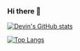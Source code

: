 ### Hi there 👋

<!--
**DevinW-sudo/DevinW-sudo** is a ✨ _special_ ✨ repository because its `README.md` (this file) appears on your GitHub profile.

Here are some ideas to get you started:

- 🔭 I’m currently working on - teaching university CS courses: Introduction to Algorithms and Data Structures (Python, Julia),
                                                                Computer Organization and Architecture (LC-3, Assembly, Machine Language), 
                                                                C++ Programming (C++, of course)
- 🌱 I’m currently learning: Julia, NLP common practices
- 👯 I’m looking to collaborate on: Computational Cognitive Narratology Research (Or anything NLP!)
- 🤔 I’m looking for help with: TBA
- 💬 Ask me about: Anything!
- 📫 How to reach me: Check the Twitter handle or my website - https://devwright.com
- 😄 Pronouns: he/him
- ⚡ Fun fact: I love playing/performing music!
-->

[![Devin's GitHub stats](https://github-readme-stats-lilac-delta.vercel.app/api?username=DevinW-sudo)](https://github.com/DevinW-sudo/github-readme-stats)

[![Top Langs](https://github-readme-stats-lilac-delta.vercel.app/api/top-langs/?username=DevinW-sudo&layout=compact)](https://github.com/DevinW-sudo/github-readme-stats)

